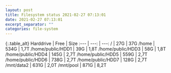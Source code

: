 ```yaml
---
layout: post
title: Filesystem status 2021-02-27 07:13:01
date: 2021-02-27 07:13:01
excerpt_separator: ""
categories: file-system
---
```

{:.table_alt}
Harddrive | Free | Size
:--- | ---: | ---:
/ | 27G | 37G
/home | 534G | 1,7T
/home/public/HDD1 | 39G | 1,8T
/home/public/HDD3 | 58G | 1,8T
/home/public/HDD4 | 145G | 2,7T
/home/public/HDD5 | 559G | 2,7T
/home/public/HDD6 | 738G | 2,7T
/home/public/HDD7 | 128G | 2,7T
/mnt/data2 | 631G | 2,0T
/mnt/pool | 871G | 8,2T
